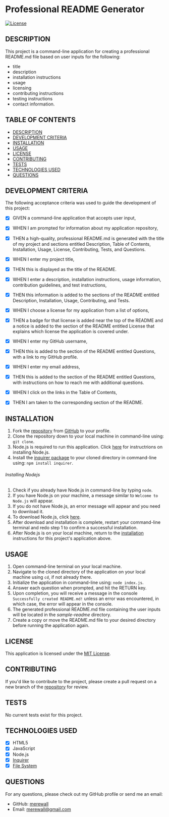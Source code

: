 # Professional README Generator

  [![License](https://img.shields.io/badge/License-MIT-yellow.svg)](https://opensource.org/licenses/MIT)
  
  ## DESCRIPTION

  This project is a command-line application for creating a professional README.md file based on user inputs for the following:
   - title
   - description
   - installation instructions
   - usage
   - licensing
   - contributing instructions
   - testing instructions
   - contact information.
  
  
  ## TABLE OF CONTENTS

  - [DESCRIPTION](#description)
  - [DEVELOPMENT CRITERIA](#development-criteria)
  - [INSTALLATION](#installation)
  - [USAGE](#usage)
  - [LICENSE](#license)
  - [CONTRIBUTING](#contributing)
  - [TESTS](#tests)
  - [TECHNOLOGIES USED](#technologies-used)
  - [QUESTIONS](#questions)


  ## DEVELOPMENT CRITERIA
  
  The following acceptance criteria was used to guide the development of this project:
  
  - [x] GIVEN a command-line application that accepts user input,
  - [x] WHEN I am prompted for information about my application repository,
  - [x] THEN a high-quality, professional README.md is generated with the title of my project and sections entitled Description, Table of Contents, Installation, Usage, License, Contributing, Tests, and Questions.
  - [x] WHEN I enter my project title,
  - [x] THEN this is displayed as the title of the README.
  - [x] WHEN I enter a description, installation instructions, usage information, contribution guidelines, and test instructions,
  - [x] THEN this information is added to the sections of the README entitled Description, Installation, Usage, Contributing, and Tests.
  - [x] WHEN I choose a license for my application from a list of options,
  - [x] THEN a badge for that license is added near the top of the README and a notice is added to the section of the README entitled License that explains which license the application is covered under.
  - [x] WHEN I enter my GitHub username,
  - [x] THEN this is added to the section of the README entitled Questions, with a link to my GitHub profile.
  - [x] WHEN I enter my email address,
  - [x] THEN this is added to the section of the README entitled Questions, with instructions on how to reach me with additional questions.
  - [x] WHEN I click on the links in the Table of Contents,
  - [x] THEN I am taken to the corresponding section of the README.


  ## INSTALLATION

  1. Fork the [repository](https://github.com/merewall/Wk9-README-Generator) from [GitHub](https://github.com/) to your profile.
  2. Clone the repository down to your local machine in command-line using: `git clone`.
  3. Node.js is required to run this application. Click [here](#installing-nodejs) for instructrions on installing Node.js.
  4. Install the [inquirer package](https://www.npmjs.com/package/inquirer) to your cloned directory in command-line using: `npm install inquirer`.

  ###### Installing Nodejs
  
  1. Check if you already have Node.js in command-line by typing `node`.
  2. If you have Node.js on  your machine, a message similar to `Welcome to Node.js` will appear.
  3. If you do not have Node.js, an error message will appear and you need to download it.
  4. To download Node.js, click [here](https://nodejs.org/en/download/).
  5. After download and installation is complete, restart your command-line terminal and redo step 1 to confirm a successful installation.
  6. After Node.js is on your local machine, return to the [installation](#installation) instructions for this project's application above.


  ## USAGE
  
  1. Open command-line terminal on your local machine.
  2. Navigate to the cloned directory of the application on your local machine using `cd`, if not already there.
  3. Initialize the application in command-line using: `node index.js`.
  4. Answer each question when prompted, and hit the RETURN key.
  5. Upon completion, you will receive a message in the console `Successfully created README.md!` unless an error was encountered, in which case, the error will appear in the console.
  6. The generated professional README.md file containing the user inputs will be located in the *sample-readme* directory.
  7. Create a copy or move the README.md file to your desired directory before running the application again.

  ## LICENSE

  This application is licensed under the [MIT License](https://opensource.org/licenses/MIT).

  ## CONTRIBUTING

  If you'd like to contribute to the project, please create a pull request on a new branch of the [repository](https://github.com/merewall/Wk9-README-Generator) for review.

  ## TESTS

  No current tests exist for this project.
  
  ## TECHNOLOGIES USED
  
  - [X] HTML5
  - [X] JavaScript
  - [X] Node.js
  - [X] [Inquirer](https://www.npmjs.com/package/inquirer)
  - [X] [File System](https://nodejs.org/api/fs.html)

  ## QUESTIONS
  
  For any questions, please check out my GitHub profile or send me an email:
  * GitHub: [merewall](https://github.com/merewall)
  * Email: merewall@gmail.com

